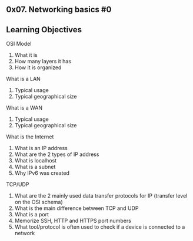 0x07. Networking basics #0
--------------------------

Learning Objectives
-------------------
OSI Model
1. What it is
2. How many layers it has
3. How it is organized

What is a LAN
1. Typical usage
2. Typical geographical size

What is a WAN
1. Typical usage
2. Typical geographical size

What is the Internet
1. What is an IP address
2. What are the 2 types of IP address
3. What is localhost
4. What is a subnet
5. Why IPv6 was created

TCP/UDP
1. What are the 2 mainly used data transfer protocols for IP (transfer level on the OSI schema)
2. What is the main difference between TCP and UDP
3. What is a port
4. Memorize SSH, HTTP and HTTPS port numbers
5. What tool/protocol is often used to check if a device is connected to a network
